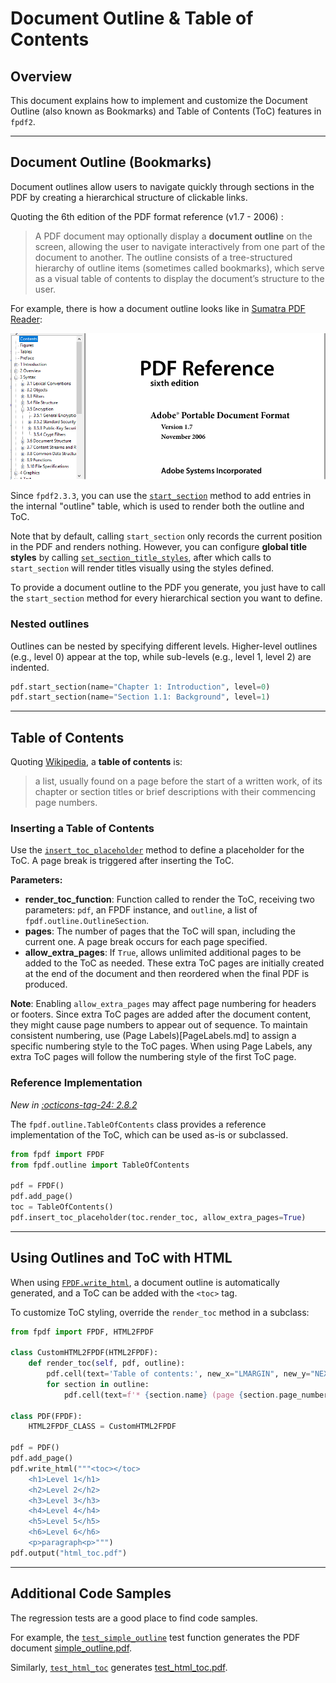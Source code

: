 # Document Outline & Table of Contents

## Overview

This document explains how to implement and customize the Document Outline (also known as Bookmarks) and Table of Contents (ToC) features in `fpdf2`.

---

## Document Outline (Bookmarks)

Document outlines allow users to navigate quickly through sections in the PDF by creating a hierarchical structure of clickable links.

Quoting the 6th edition of the PDF format reference (v1.7 - 2006) :
> A PDF document may optionally display a **document outline** on the screen, allowing the user to navigate interactively
> from one part of the document to another. The outline consists of a tree-structured hierarchy of outline items
> (sometimes called bookmarks), which serve as a visual table of contents to display the document’s structure to the user.

For example, there is how a document outline looks like in [Sumatra PDF Reader](https://www.sumatrapdfreader.org/free-pdf-reader.html):

![Document Outline Example](document-outline.png)

Since `fpdf2.3.3`, you can use the [`start_section`](fpdf/fpdf.html#fpdf.fpdf.FPDF.start_section) method to add entries in the internal "outline" table, which is used to render both the outline and ToC.

Note that by default, calling `start_section` only records the current position in the PDF and renders nothing.
However, you can configure **global title styles** by calling [`set_section_title_styles`](fpdf/fpdf.html#fpdf.fpdf.FPDF.set_section_title_styles), after which calls to `start_section` will render titles visually using the styles defined.

To provide a document outline to the PDF you generate, you just have to call the `start_section` method for every hierarchical section you want to define.

### Nested outlines

Outlines can be nested by specifying different levels. Higher-level outlines (e.g., level 0) appear at the top, while sub-levels (e.g., level 1, level 2) are indented.

```python
pdf.start_section(name="Chapter 1: Introduction", level=0)
pdf.start_section(name="Section 1.1: Background", level=1)
```

---

## Table of Contents

Quoting [Wikipedia](https://en.wikipedia.org/wiki/Table_of_contents), a **table of contents** is:
> a list, usually found on a page before the start of a written work, of its chapter or section titles or brief descriptions with their commencing page numbers.

### Inserting a Table of Contents

Use the [`insert_toc_placeholder`](fpdf/fpdf.html#fpdf.fpdf.FPDF.insert_toc_placeholder) method to define a placeholder for the ToC. A page break is triggered after inserting the ToC.

**Parameters:**
- **render_toc_function**: Function called to render the ToC, receiving two parameters: `pdf`, an FPDF instance, and `outline`, a list of `fpdf.outline.OutlineSection`.
- **pages**: The number of pages that the ToC will span, including the current one. A page break occurs for each page specified.
- **allow_extra_pages**: If `True`, allows unlimited additional pages to be added to the ToC as needed. These extra ToC pages are initially created at the end of the document and then reordered when the final PDF is produced.

**Note**: Enabling `allow_extra_pages` may affect page numbering for headers or footers. Since extra ToC pages are added after the document content, they might cause page numbers to appear out of sequence. To maintain consistent numbering, use (Page Labels)[PageLabels.md] to assign a specific numbering style to the ToC pages. When using Page Labels, any extra ToC pages will follow the numbering style of the first ToC page.

### Reference Implementation

_New in [:octicons-tag-24: 2.8.2](https://github.com/py-pdf/fpdf2/blob/master/CHANGELOG.md)_

The `fpdf.outline.TableOfContents` class provides a reference implementation of the ToC, which can be used as-is or subclassed.

```python
from fpdf import FPDF
from fpdf.outline import TableOfContents

pdf = FPDF()
pdf.add_page()
toc = TableOfContents()
pdf.insert_toc_placeholder(toc.render_toc, allow_extra_pages=True)
```

---

## Using Outlines and ToC with HTML

When using [`FPDF.write_html`](HTML.md), a document outline is automatically generated, and a ToC can be added with the `<toc>` tag.

To customize ToC styling, override the `render_toc` method in a subclass:

```python
from fpdf import FPDF, HTML2FPDF

class CustomHTML2FPDF(HTML2FPDF):
    def render_toc(self, pdf, outline):
        pdf.cell(text='Table of contents:', new_x="LMARGIN", new_y="NEXT")
        for section in outline:
            pdf.cell(text=f'* {section.name} (page {section.page_number})', new_x="LMARGIN", new_y="NEXT")

class PDF(FPDF):
    HTML2FPDF_CLASS = CustomHTML2FPDF

pdf = PDF()
pdf.add_page()
pdf.write_html("""<toc></toc>
    <h1>Level 1</h1>
    <h2>Level 2</h2>
    <h3>Level 3</h3>
    <h4>Level 4</h4>
    <h5>Level 5</h5>
    <h6>Level 6</h6>
    <p>paragraph<p>""")
pdf.output("html_toc.pdf")
```

---

## Additional Code Samples

The regression tests are a good place to find code samples.

For example, the [`test_simple_outline`](https://github.com/py-pdf/fpdf2/blob/master/test/outline/test_outline.py) test function generates the PDF document [simple_outline.pdf](https://github.com/py-pdf/fpdf2/blob/master/test/outline/simple_outline.pdf).

Similarly, [`test_html_toc`](https://github.com/py-pdf/fpdf2/blob/master/test/outline/test_outline_html.py)
generates [test_html_toc.pdf](https://github.com/py-pdf/fpdf2/blob/5453422bf560a909229c82e53eb516e44fea1817/test/outline/test_html_toc.pdf).
